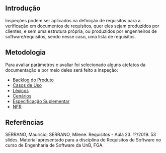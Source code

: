 ## Introdução

Inspeções podem ser aplicados na definição de requisitos para a verificação em documentos de requisitos, quer eles sejam produzidos por clientes, e sem uma estrutura própria, ou produzidos por engenheiros de software/requisitos, sendo nesse caso, uma lista de requisitos.

## Metodologia

Para avaliar parâmetros e avaliar foi selecionado alguns atefatos da documentação e por meio deles será feito a inspeção:

* [Backlog do Produto](https://requisitos-de-software.github.io/2019.2-Duolingo/analise/verificacao/inspecaoBacklog/)
* [Casos de Uso](https://requisitos-de-software.github.io/2019.2-Duolingo/analise/verificacao/inspecaoCasoDeUso/)
* [Léxicos](https://requisitos-de-software.github.io/2019.2-Duolingo/analise/verificacao/inspecaoLexico/)
* [Cenários](https://requisitos-de-software.github.io/2019.2-Duolingo/analise/verificacao/inspecaoCenario/)
* [Especificação Suplementar](https://requisitos-de-software.github.io/2019.2-Duolingo/analise/verificacao/inspecaoEspecificacao/)
* [NFR](https://requisitos-de-software.github.io/2019.2-Duolingo/analise/verificacao/inspecaoNFR/)

## Referências

SERRANO, Maurício; SERRANO, Milene. Requisitos - Aula 23. 1º/2019. 53 slides. Material apresentado para a disciplina de Requisitos de Software no curso de Engenharia de Software da UnB, FGA.
